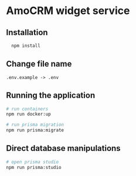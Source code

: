 # AmoCRM widget service

## Installation

```bash
  npm install
```

## Change file name

```string
.env.example -> .env
```

## Running the application

  ```bash
  # run containers
  npm run docker:up

  # run prisma migration
  npm run prisma:migrate
  ```

## Direct database manipulations

  ```bash
  # open prisma studio
  npm run prisma:studio
  ```
  